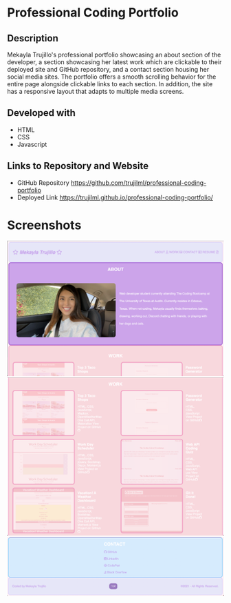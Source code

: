 # Professional Coding Portfolio

## Description
Mekayla Trujillo's professional portfolio showcasing an about section of the developer, a section showcasing her latest work which are clickable to their deployed site and GitHub repository, and a contact section housing her social media sites. The portfolio offers a smooth scrolling behavior for the entire page alongside clickable links to each section. In addition, the site has a responsive layout that adapts to multiple media screens.

## Developed with
* HTML
* CSS
* Javascript

## Links to Repository and Website
* GitHub Repository
https://github.com/trujilml/professional-coding-portfolio
* Deployed Link 
https://trujilml.github.io/professional-coding-portfolio/

# Screenshots
![Screenshot 1](./assets/resources/portfolioshot1.png)
![Screenshot 2](./assets/resources/portfolioshot2.png)
![Screenshot 3](./assets/resources/portfolioshot3.png)